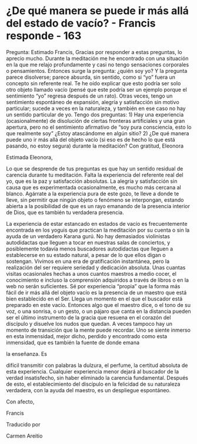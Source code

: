 # ¿De qué manera se puede ir más allá del estado de vacío? - Francis responde - 163

Pregunta: Estimado Francis, Gracias por responder a estas preguntas, lo aprecio mucho. Durante la meditación me he encontrado con una situación en la que me relajo profundamente y casi no tengo sensaciones corporales o pensamientos. Entonces surge la pregunta: ¿quién soy yo? Y la pregunta parece disolverse; parece absurda, sin sentido, como si “yo” fuera un concepto sin referente real. Te he oído explicar que esto podría ser solo otro objeto llamado vacío (pensé que este podría ser un ejemplo porque el sentimiento “yo” regresa después de un rato). Otras veces, tengo un sentimiento espontáneo de expansión, alegría y satisfacción sin motivo particular; sucede a veces en la naturaleza, y también en ese caso no hay un sentido particular de yo. Tengo dos preguntas: 1) Hay una experiencia (ocasionalmente) de disolución de ciertas fronteras artificiales y una gran apertura, pero no el sentimiento afirmativo de “soy pura consciencia, esto lo que realmente soy” ¿Estoy atascándome en algún sitio? 2) ¿De qué manera puede uno ir más allá del objeto vacío (si eso es de hecho lo que está pasando, no estoy segura) durante la meditación? Con gratitud, Eleonora

Estimada Eleonora,

Lo que se desprende de tus preguntas es que hay un sentido residual de carencia durante tu meditación. Falta la experiencia del referente real del yo, que es la paz y satisfacción absolutas. La alegría y satisfacción sin causa que es experimentada ocasionalmente, es mucho más cercana al blanco. Agárrate a la experiencia pura de este gozo, te lleve a donde te lleve, sin permitir que ningún objeto o fenómeno se interpongan, estando abierta a la posibilidad de que es un rayo emanando de la presencia interior de Dios, que es también tu verdadera presencia.

La experiencia de estar estancado en estados de vacío es frecuentemente encontrada en los yoguis que practican la meditación por su cuenta o sin la ayuda de un verdadero Karana gurú. No hay demasiados violinistas autodidactas que lleguen a tocar en nuestras salas de conciertos, y posiblemente todavía menos buscadores autodidactas que lleguen a establecerse en su estado natural, a pesar de lo que ellos digan o sostengan. Vivimos en una era de gratificación instantánea, pero la realización del ser requiere seriedad y dedicación absoluta. Unas cuantas visitas ocasionales hechas a unos cuantos maestros a medio cocer, el conocimiento e incluso la comprensión adquiridos a través de libros o en la web no serán suficientes. Sé por experiencia “propia” que la forma más fácil de ir más allá del objeto vacío es la presencia de un maestro que está bien establecido en el Ser. Llega un momento en el que el buscador está preparado en este vacío. Entonces algo que el maestro dice, o el tono de su voz, o una sonrisa, o un gesto, o un pájaro que canta en la distancia pueden ser el último instrumento de la gracia que resuena en el corazón del discípulo y disuelve los nudos que quedan. A veces tampoco hay un momento de transición que la mente puede recordar. Uno se siente inmerso en esta inmensidad, mejor dicho, perdido y encontrado como esta inmensidad, que es también la fuente de donde emana 

la enseñanza. Es

difícil transmitir con palabras la dulzura, el perfume, la certitud absoluta de esta experiencia. Cualquier experiencia menor dejará al buscador de la verdad insatisfecho, sin haber eliminado la carencia fundamental. Después de esto, el establecimiento del discípulo en la felicidad de su naturaleza verdadera, con la ayuda del maestro, es un despliegue espontáneo.

Con afecto,

Francis

Traducido por 

Carmen Areitio

